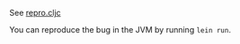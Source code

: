 See [repro.cljc](../src/core_async_repro/repro.clj)

You can reproduce the bug in the JVM by running `lein run`.
